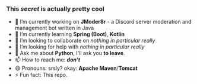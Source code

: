 ### This *secret* is actually pretty cool

- 🔭 I’m currently working on **JModer8r** - a Discord server moderation and management bot written in Java
- 🌱 I’m currently learning **Spring (Boot)**, **Kotlin**
- 👯 I’m looking to collaborate on *nothing in particular really*
- 🤔 I’m looking for help with *nothing in particular really*
- 💬 Ask me about **Python**, I'll ask you **to leave**.
- 📫 How to reach me: ***don't***
- 😄 Pronouns: srsly? okay: **Apache Maven**/**Tomcat**
- ⚡ Fun fact: This repo.
